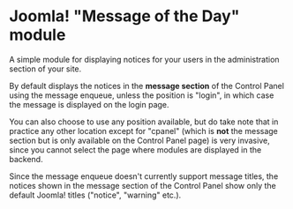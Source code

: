 # Joomla! "Message of the Day" module

A simple module for displaying notices for your users in the administration section of your site.

By default displays the notices in the **message section** of the Control Panel using the message enqueue, unless the position is "login", in which case the message is displayed on the login page.

You can also choose to use any position available, but do take note that in practice any other location except for "cpanel" (which is **not** the message section but is only available on the Control Panel page) is very invasive, since you cannot select the page where modules are displayed in the backend.

Since the message enqueue doesn't currently support message titles, the notices shown in the message section of the Control Panel show only the default Joomla! titles ("notice", "warning" etc.).